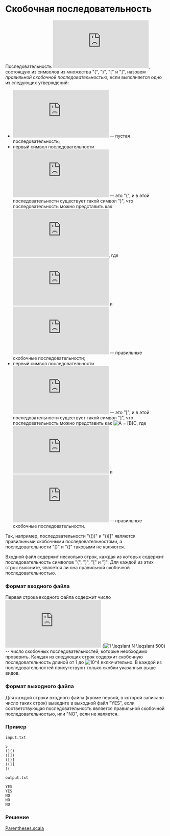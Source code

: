 # Скобочная последовательность

 Последовательность ![A](https://latex.codecogs.com/svg.latex?A), состоящую из символов из множества "(", ")", "[" и "]", назовем *правильной скобочной последовательностью*, если выполняется одно из следующих утверждений:

- ![A](https://latex.codecogs.com/svg.latex?A) -- пустая последовательность;
- первый символ последовательности ![A](https://latex.codecogs.com/svg.latex?A) -- это "(", и в этой последовательности существует такой символ ")", что последовательность можно представить как ![A = (B)C](https://latex.codecogs.com/svg.latex?A=(B)C), где ![B](https://latex.codecogs.com/svg.latex?B) и ![C](https://latex.codecogs.com/svg.latex?C) -- правильные скобочные последовательности;
- первый символ последовательности ![B](https://latex.codecogs.com/svg.latex?B) -- это "[", и в этой последовательности существует такой символ "]", что последовательность можно представить как ![A = [B]C](https://latex.codecogs.com/svg.latex?A=[B]C), где ![B](https://latex.codecogs.com/svg.latex?B) и ![C](https://latex.codecogs.com/svg.latex?C) -- правильные скобочные последовательности.

Так, например, последовательности "(())" и "()[]" являются правильными скобочными последовательностями, а последовательности "[)" и "((" таковыми не являются.

Входной файл содержит несколько строк, каждая из которых содержит последовательность символов "(", ")", "[" и "]".  Для каждой из этих строк выясните, является ли она правильной скобочной последовательностью.

### Формат входного файла

Первая строка входного файла содержит число ![N](https://latex.codecogs.com/svg.latex?N) (![1 \leqslant N \leqslant 500](https://latex.codecogs.com/svg.latex?1%20\leqslant%20N%20\leqslant%20500)) -- число скобочных последовательностей, которые необходимо проверить.  Каждая из следующих строк содержит скобочную последовательность длиной от 1 до ![10^4](https://latex.codecogs.com/svg.latex?10^4) включительно.  В каждой из последовательностей присутствуют только скобки указанных выше видов.

### Формат выходного файла

Для каждой строки входного файла (кроме первой, в которой записано число таких строк) выведите в выходной файл "YES", если соответствующая последовательность является правильной скобочной последовательностью, или "NO", если не является.

### Пример

`input.txt`
```
5
()()
([])
([)]
((]]
)(
```

`output.txt`
```
YES
YES
NO
NO
NO
```

### Решение

[Parentheses.scala](Parentheses.scala)
